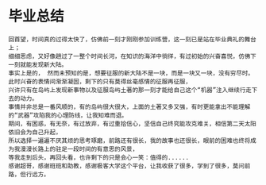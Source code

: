 # 毕业总结
    回首望，时间真的过得太快了，仿佛前一刻才刚刚参加训练营，这一刻已是站在毕业典礼的舞台上；
    细细思虑，又好像趟过了一整个时间长河，在知识的海洋中徜徉，有过初始的兴奋喜悦，仿佛下一刻就能发现新大陆。
    事实上是的， 然而未预知的是，想要征服的新大陆不是一块，而是一块又一块，没有穷尽时。  
    此时兴奋的表情间渐渐凝固，剩下的只有莫得丝毫感情的征服再征服，
    兴许只有在岛屿上发现新事物以及征服岛屿土著的那一刻才能给自己这个“机器”注入继续行走下去的动力。
    事情并非总是一番风顺的，有的岛屿很大很大，上面的土著又多又强，有时更能拿出不能理解的“武器”攻陷我的心理防线，让我知难而退。
    期间，有困惑，有无奈，有过放弃，有过重拾信心，坚信自己终究能攻克难关，相信第二天太阳依旧会为自己升起，
    所以选择一遍遍不厌其烦的思考琢磨，前路还有很长，我的故事也还很长，眼前的困难也终将成为我漫漫长路上的驻足一段时间的有意思的风景，
    等我走到后头，再回头看，也许剩下的只是会心一笑：值得的......
    感谢超哥，感谢班班和助教，感谢极客大学这个平台，让我收获了很多，学到了很多，莫问前路，但行远方。
